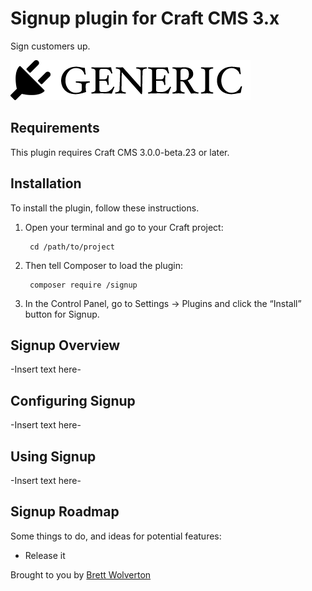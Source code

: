# Signup plugin for Craft CMS 3.x

Sign customers up.

![Screenshot](resources/img/plugin-logo.png)

## Requirements

This plugin requires Craft CMS 3.0.0-beta.23 or later.

## Installation

To install the plugin, follow these instructions.

1. Open your terminal and go to your Craft project:

        cd /path/to/project

2. Then tell Composer to load the plugin:

        composer require /signup

3. In the Control Panel, go to Settings → Plugins and click the “Install” button for Signup.

## Signup Overview

-Insert text here-

## Configuring Signup

-Insert text here-

## Using Signup

-Insert text here-

## Signup Roadmap

Some things to do, and ideas for potential features:

* Release it

Brought to you by [Brett Wolverton](brett.a.wolverton@gmail.com)
